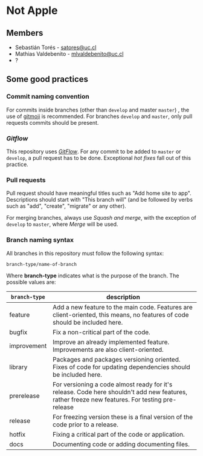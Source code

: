 # Not Apple

## Members

* Sebastián Torés - satores@uc.cl
* Mathias Valdebenito - mlvaldebenito@uc.cl
* ?

## Some good practices

### Commit naming convention

For commits inside branches (other than `develop` and master `master`) , the use of [gitmoji](https://https://gitmoji.carloscuesta.me/) is recommended. For branches `develop` and `master`, only pull requests commits should be present.

### _Gitflow_

This repository uses [_GitFlow_](https://www.atlassian.com/git/tutorials/comparing-workflows/gitflow-workflow). For any commit to be added to `master` or `develop`, a pull request has to be done. Exceptional _hot fixes_ fall out of this practice.

### Pull requests

Pull request should have meaningful titles such as "Add home site to app". Descriptions should start with "This branch will" (and be followed by verbs such as "add", "create", "migrate" or any other).

For merging branches, always use _Squash and merge_, with the exception of `develop` to `master`, where _Merge_ will be used.

### Branch naming syntax

All branches in this repository must follow the following syntax:

```text
branch-type/name-of-branch
```

Where **branch-type** indicates what is the purpose of the branch. The possible values are:

| **`branch-type`** | **description**                                                                                                                                |
| ----------------- | ---------------------------------------------------------------------------------------------------------------------------------------------- |
| feature           | Add a new feature to the main code. Features are client-oriented, this means, no features of code should be included here.                               |
| bugfix            | Fix a non-critical part of the code.                                                                                                           |
| improvement       | Improve an already implemented feature. Improvements are also client-oriented.                                                                 |
| library           | Packages and packages versioning oriented. Fixes of code for updating dependencies should be included here.                                    |
| prerelease        | For versioning a code almost ready for it's release. Code here shouldn't add new features, rather freeze new features. For testing pre-release |
| release           | For freezing version these is a final version of the code prior to a release.                                                                  |
| hotfix            | Fixing a critical part of the code or application.                                                                                             |
| docs              | Documenting code or adding documenting files.
